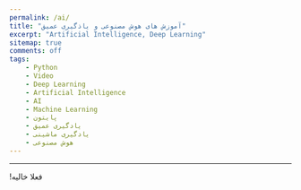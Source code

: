 ```yaml
---
permalink: /ai/
title: "آموزش های هوش مصنوعی و یاذگیری عمیق"
excerpt: "Artificial Intelligence, Deep Learning"
sitemap: true
comments: off
tags:
    - Python
    - Video
    - Deep Learning
    - Artificial Intelligence
    - AI
    - Machine Learning
    - پایتون
    - یادگیری عمیق
    - یادگیری ماشینی
    - هوش مصنوعی
---
```


-------------------------------------

<p> &#x202b; فعلا خالیه! </p>

